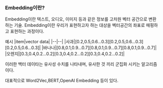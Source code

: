 ### Embedding이란?

Embedding이란 텍스트, 오디오, 이미지 등과 같은 정보를 고차원 벡터 공간으로 변환하는 기술.
Embedding이란 우리가 표현하고자 하는 대상을 벡터공간의 좌표로 매핑하고 표현하는 과정이다.

예시
|item|vector data|
|--|--|
|사과|[0.2,0.5,0.6...0.3][0.2,0.5,0.6...0.3][0.2,0.5,0.6...0.3]|
|바나나|[0.8,0.1,0.9...0.7][0.8,0.1,0.9...0.7][0.8,0.1,0.9...0.7]|
|오렌지|[0.3,0.4,0.2...0.2][0.3,0.4,0.2...0.2][0.3,0.4,0.2...0.2]|

이러한 백터 데이타는 유사성 수치를 나타내며, 유사한 것 끼리 군집화 시키는 알고리즘이다.

대표적으로 Word2Vec,BERT,OpenAI Embedding 등이 있다.
